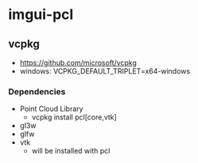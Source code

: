 # imgui-pcl

## vcpkg

- https://github.com/microsoft/vcpkg
- windows: VCPKG_DEFAULT_TRIPLET=x64-windows

### Dependencies

- Point Cloud Library
  - vcpkg install pcl[core,vtk]
- gl3w
- glfw
- vtk
  - will be installed with pcl
